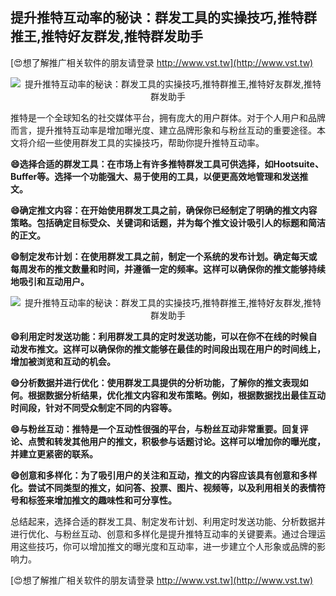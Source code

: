 ## **提升推特互动率的秘诀：群发工具的实操技巧,推特群推王,推特好友群发,推特群发助手**

[😍想了解推广相关软件的朋友请登录 http://www.vst.tw](http://www.vst.tw)

 <center><img src="https://vst.tw/MP4/tuiguang/png/0.png" alt="提升推特互动率的秘诀：群发工具的实操技巧,推特群推王,推特好友群发,推特群发助手"></center>

推特是一个全球知名的社交媒体平台，拥有庞大的用户群体。对于个人用户和品牌而言，提升推特互动率是增加曝光度、建立品牌形象和与粉丝互动的重要途径。本文将介绍一些使用群发工具的实操技巧，帮助你提升推特互动率。

**😄选择合适的群发工具：在市场上有许多推特群发工具可供选择，如Hootsuite、Buffer等。选择一个功能强大、易于使用的工具，以便更高效地管理和发送推文。**

**😄确定推文内容：在开始使用群发工具之前，确保你已经制定了明确的推文内容策略。包括确定目标受众、关键词和话题，并为每个推文设计吸引人的标题和简洁的正文。**

**😄制定发布计划：在使用群发工具之前，制定一个系统的发布计划。确定每天或每周发布的推文数量和时间，并遵循一定的频率。这样可以确保你的推文能够持续地吸引和互动用户。**

 <center><img src="https://vst.tw/MP4/tuiguang/png/6.png" alt="提升推特互动率的秘诀：群发工具的实操技巧,推特群推王,推特好友群发,推特群发助手"></center>

**😄利用定时发送功能：利用群发工具的定时发送功能，可以在你不在线的时候自动发布推文。这样可以确保你的推文能够在最佳的时间段出现在用户的时间线上，增加被浏览和互动的机会。**

**😄分析数据并进行优化：使用群发工具提供的分析功能，了解你的推文表现如何。根据数据分析结果，优化推文内容和发布策略。例如，根据数据找出最佳互动时间段，针对不同受众制定不同的内容等。**

**😄与粉丝互动：推特是一个互动性很强的平台，与粉丝互动非常重要。回复评论、点赞和转发其他用户的推文，积极参与话题讨论。这样可以增加你的曝光度，并建立更紧密的联系。**

**😄创意和多样化：为了吸引用户的关注和互动，推文的内容应该具有创意和多样化。尝试不同类型的推文，如问答、投票、图片、视频等，以及利用相关的表情符号和标签来增加推文的趣味性和可分享性。**

总结起来，选择合适的群发工具、制定发布计划、利用定时发送功能、分析数据并进行优化、与粉丝互动、创意和多样化是提升推特互动率的关键要素。通过合理运用这些技巧，你可以增加推文的曝光度和互动率，进一步建立个人形象或品牌的影响力。

[😍想了解推广相关软件的朋友请登录 http://www.vst.tw](http://www.vst.tw)



